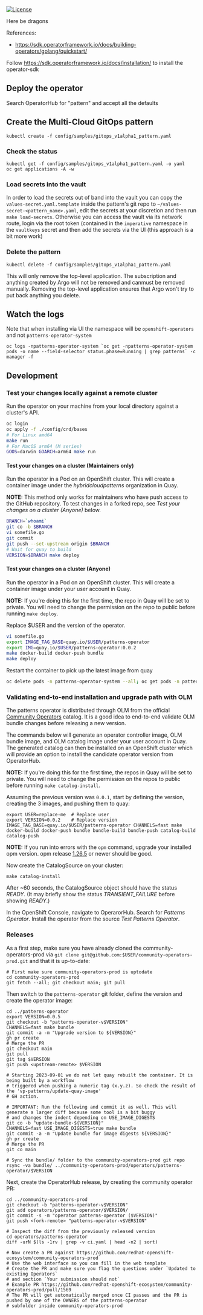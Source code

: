 [![License](https://img.shields.io/badge/License-Apache%202.0-blue.svg)](https://opensource.org/licenses/Apache-2.0)

Here be dragons

References:
- https://sdk.operatorframework.io/docs/building-operators/golang/quickstart/

Follow https://sdk.operatorframework.io/docs/installation/ to install the operator-sdk


## Deploy the operator

Search OperatorHub for "pattern" and accept all the defaults

## Create the Multi-Cloud GitOps pattern

```
kubectl create -f config/samples/gitops_v1alpha1_pattern.yaml
```

### Check the status
```
kubectl get -f config/samples/gitops_v1alpha1_pattern.yaml -o yaml
oc get applications -A -w
```

### Load secrets into the vault

In order to load the secrets out of band into the vault you can copy the
`values-secret.yaml.template` inside the pattern's git repo to
`~/values-secret-<pattern_name>.yaml`, edit the secrets at your discretion and then run `make
load-secrets`. Otherwise you can access the vault via its network route, login
via the root token (contained in the `imperative` namespace in the `vaultkeys`
secret and then add the secrets via the UI (this approach is a bit more work)

### Delete the pattern

```
kubectl delete -f config/samples/gitops_v1alpha1_pattern.yaml
```

This will only remove the top-level application.
The subscription and anything created by Argo will not be removed and canmust be removed manually.
Removing the top-level application ensures that Argo won't try to put back anything you delete.

## Watch the logs

Note that when installing via UI the namespace will be `openshift-operators` and not `patterns-operator-system`
```
oc logs -npatterns-operator-system `oc get -npatterns-operator-system pods -o name --field-selector status.phase=Running | grep patterns` -c manager -f
```

## Development

### Test your changes locally against a remote cluster

Run the operator on your machine from your local directory against a cluster's
API.

```bash
oc login
oc apply -f ./config/crd/bases
# For Linux amd64
make run
# For MacOS arm64 (M series)
GOOS=darwin GOARCH=arm64 make run
```

#### Test your changes on a cluster (Maintainers only)

Run the operator in a Pod on an OpenShift cluster. This will create a container
image under the *hybridcloudpatterns* organization in Quay.

**NOTE:** This method only works for maintainers who have push access to the
GitHub repository. To test changes in a forked repo, see *Test your changes on
a cluster (Anyone)* below.

```bash
BRANCH=`whoami`
git co -b $BRANCH
vi somefile.go
git commit
git push --set-upstream origin $BRANCH
# Wait for quay to build
VERSION=$BRANCH make deploy
```

#### Test your changes on a cluster (Anyone)

Run the operator in a Pod on an OpenShift cluster. This will create a container
image under your user account in Quay.

**NOTE:** If you're doing this for the first time, the repo in Quay will be set
to private. You will need to change the permission on the repo to public before
running `make deploy`.

Replace $USER and the version of the operator.

```bash
vi somefile.go
export IMAGE_TAG_BASE=quay.io/$USER/patterns-operator
export IMG=quay.io/$USER/patterns-operator:0.0.2
make docker-build docker-push bundle
make deploy
```

Restart the container to pick up the latest image from quay

```bash
oc delete pods -n patterns-operator-system --all; oc get pods -n patterns-operator-system -w
```

### Validating end-to-end installation and upgrade path with OLM

The patterns operator is distributed through OLM from the official
[Community Operators](https://github.com/redhat-openshift-ecosystem/community-operators-prod)
catalog. It is a good idea to end-to-end validate OLM bundle changes before
releasing a new version.

The commands below will generate an operator controller image, OLM bundle
image, and OLM catalog image under your user account in Quay. The generated
catalog can then be installed on an OpenShift cluster which will provide an
option to install the candidate operator version from OperatorHub.

**NOTE:** If you're doing this for the first time, the repos in Quay will be
set to private. You will need to change the permission on the repos to public
before running `make catalog-install`.

Assuming the previous version was `0.0.1`, start by defining the version,
creating the 3 images, and pushing them to quay:

```
export USER=replace-me  # Replace user
export VERSION=0.0.2    # Replace version
IMAGE_TAG_BASE=quay.io/$USER/patterns-operator CHANNELS=fast make docker-build docker-push bundle bundle-build bundle-push catalog-build catalog-push
```

**NOTE:** If you run into errors with the `opm` command, upgrade your installed
opm version. opm release [1.26.5](https://github.com/operator-framework/operator-registry/releases/tag/v1.26.5)
or newer should be good.

Now create the CatalogSource on your cluster:

```
make catalog-install
```

After ~60 seconds, the CatalogSource object should have the status *READY*. (It
may briefly show the status *TRANSIENT_FAILURE* before showing *READY*.)

In the OpenShift Console, navigate to OperarorHub. Search for *Patterns
Operator*. Install the operator from the source *Test Patterns Operator*.

### Releases

As a first step, make sure you have already cloned the community-operators-prod
via `git clone git@github.com:$USER/community-operators-prod.git` and that it
is up-to-date:
```
# First make sure community-operators-prod is uptodate
cd community-operators-prod
git fetch --all; git checkout main; git pull
```

Then switch to the `patterns-operator` git folder, define the version and create the operator image:

```
cd ../patterns-operator
export VERSION=0.0.5
git checkout -b "patterns-operator-v$VERSION"
CHANNELS=fast make bundle
git commit -a -m "Upgrade version to ${VERSION}"
gh pr create
# Merge the PR
git checkout main
git pull
git tag $VERSION
git push <upstream-remote> $VERSION

# Starting 2023-09-01 we do not let quay rebuilt the container. It is being built by a workflow
# triggered when pushing a numeric tag (x.y.z). So check the result of the 'vp-patterns/update-quay-image'
# GH action.

# IMPORTANT: Run the following and commit it as well. This will generate a larger diff because some tool is a bit buggy
# and changes the indent depending on USE_IMAGE_DIGESTS
git co -b "update-bundle-${VERSION}"
CHANNELS=fast USE_IMAGE_DIGESTS=true make bundle
git commit -a -m "Update bundle for image digests ${VERSION}"
gh pr create
# Merge the PR
git co main

# Sync the bundle/ folder to the community-operators-prod git repo
rsync -va bundle/ ../community-operators-prod/operators/patterns-operator/$VERSION
```

Next, create the OperatorHub release, by creating the community operator PR:

```
cd ../community-operators-prod
git checkout -b "patterns-operator-v$VERSION"
git add operators/patterns-operator/$VERSION/
git commit -s -m "operator patterns-operator ($VERSION)"
git push <fork-remote> "patterns-operator-v$VERSION"

# Inspect the diff from the previously released version
cd operators/patterns-operator
diff -urN $(ls -1rv | grep -v ci.yaml | head -n2 | sort)

# Now create a PR against https://github.com/redhat-openshift-ecosystem/community-operators-prod
# Use the web interface so you can fill in the web template
# Create the PR and make sure you flag the questions under `Updated to existing Operators`
# and section `Your submission should not`
# Example PR https://github.com/redhat-openshift-ecosystem/community-operators-prod/pull/1569
# The PR will get automatically merged once CI passes and the PR is pushed by one of the OWNERS of the patterns-operator
# subfolder inside community-operators-prod
```
